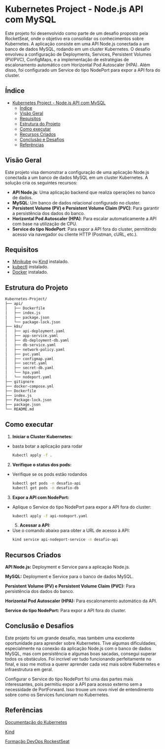 # Kubernetes Project - Node.js API com MySQL

Este projeto foi desenvolvido como parte de um desafio proposto pela RocketSeat, onde o objetivo era consolidar os conhecimentos sobre Kubernetes. A aplicação consiste em uma API Node.js conectada a um banco de dados MySQL, rodando em um cluster Kubernetes. O desafio envolveu a configuração de Deployments, Services, Persistent Volumes (PV/PVC), ConfigMaps, e a implementação de estratégias de escalonamento automático com Horizontal Pod Autoscaler (HPA). Além disso, foi configurado um Service do tipo NodePort para expor a API fora do cluster.

## Índice

- [Kubernetes Project - Node.js API com MySQL](#kubernetes-project---nodejs-api-com-mysql)
  - [Índice](#índice)
  - [Visão Geral](#visão-geral)
  - [Requisitos](#requisitos)
  - [Estrutura do Projeto](#estrutura-do-projeto)
  - [Como executar](#como-executar)
  - [Recursos Criados](#recursos-criados)
  - [Conclusão e Desafios](#conclusão-e-desafios)
  - [Referências](#referências)

## Visão Geral

Este projeto visa demonstrar a configuração de uma aplicação Node.js conectada a um banco de dados MySQL em um cluster Kubernetes. A solução cria os seguintes recursos:

- **API Node.js**: Uma aplicação backend que realiza operações no banco de dados.
- **MySQL**: Um banco de dados relacional configurado no cluster.
- **Persistent Volume (PV) e Persistent Volume Claim (PVC)**: Para garantir a persistência dos dados do banco.
- **Horizontal Pod Autoscaler (HPA)**: Para escalar automaticamente a API com base na utilização de CPU.
- **Service do tipo NodePort**: Para expor a API fora do cluster, permitindo acesso via navegador ou cliente HTTP (Postman, cURL, etc.).
## Requisitos

- [Minikube](https://minikube.sigs.k8s.io/docs/) ou [Kind](https://kind.sigs.k8s.io/) instalado.
- [kubectl](https://kubernetes.io/docs/tasks/tools/install-kubectl/) instalado.
- [Docker](https://docs.docker.com/get-docker/) instalado.

## Estrutura do Projeto

```bash
Kubernetes-Project/
├── api/
│   ├── Dockerfile
│   ├── index.js
│   ├── package.json
│   └── package-lock.json
├── k8s/
│   ├── api-deployment.yaml
│   ├── app-service.yaml
│   ├── db-deployment-db.yaml
│   ├── db-service.yaml
│   ├── network-policy.yaml
│   ├── pvc.yaml
│   ├── configmap.yaml
│   ├── secret.yaml
│   ├── secret-db.yaml
│   └── hpa.yaml
│   └── nodeport.yaml
├── gitignore
├── docker-compose.yml
├── Dockerfile
├── index.js
├── Package-lock.json
├── package.json
└── README.md
````
## Como executar

   1. **Iniciar o Cluster Kubernetes:**
   
  - basta botar a aplicação para rodar
      ```bash
      Kubectl apply -f .
      ```
   2. **Verifique o status dos pods:**

  -  Verifique se os pods estão rodandos
      ```bash
      kubectl get pods -n desafio-api
      kubectl get pods -n desafio-db
      ```
    
   3. **Expor a API com NodePort:**
   
  - Aplique o Service do tipo NodePort para expor a API fora do cluster:
      ```bash
      kubectl apply -f api-nodeport.yaml 
    ```
    5. **Acessar a API:**
  - Use o comando abaixo para obter a URL de acesso à API:
    ```bash
    kind service api-nodeport-service -n desafio-api
    ````

## Recursos Criados

**API Node.js:** Deployment e Service para a aplicação Node.js.

**MySQL:** Deployment e Service para o banco de dados MySQL.

**Persistent Volume (PV) e Persistent Volume Claim (PVC):** Para persistência dos dados do banco.

**Horizontal Pod Autoscaler (HPA):** Para escalonamento automático da API.

**Service do tipo NodePort:** Para expor a API fora do cluster.
      

## Conclusão e Desafios
  Este projeto foi um grande desafio, mas também uma excelente oportunidade para aprender sobre Kubernetes. Tive algumas dificuldades, especialmente na conexão da aplicação Node.js com o banco de dados MySQL, mas com persistência e algumas boas sacadas, consegui superar todos os obstáculos. Foi incrível ver tudo funcionando perfeitamente no final, e isso me motiva a querer aprender cada vez mais sobre Kubernetes e infraestrutura em geral.

Configurar o Service do tipo NodePort foi uma das partes mais interessantes, pois permitiu expor a API para acesso externo sem a necessidade de PortForward. Isso trouxe um novo nível de entendimento sobre como os Services funcionam no Kubernetes.

## Referências
[Documentação do Kubernetes](https://kubernetes.io/docs/home/)

[Kind](https://kind.sigs.k8s.io)

[Formação DevOps RockestSeat](https://app.rocketseat.com.br/journey/devops/contents)